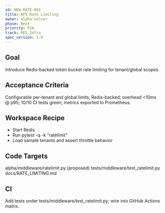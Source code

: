 ```yaml
---
id: NEW-RATE-001
title: API Rate Limiting
owner: alpha-solver
phase: Next
priority: P2A
track: RES_Infra
spec_version: 1.0
---
```

## Goal
Introduce Redis-backed token bucket rate limiting for tenant/global scopes.
## Acceptance Criteria
Configurable per-tenant and global limits; Redis-backed; overhead <10ms @ p95; 10/10 CI tests green; metrics exported to Prometheus.
## Workspace Recipe
- Start Redis
- Run pytest -q -k "ratelimit"
- Load sample tenants and assert throttle behavior
## Code Targets
alpha/middleware/ratelimit.py (proposed)
tests/middleware/test_ratelimit.py
docs/RATE_LIMITING.md
## CI
Add tests under tests/middleware/test_ratelimit.py; wire into GitHub Actions matrix.
